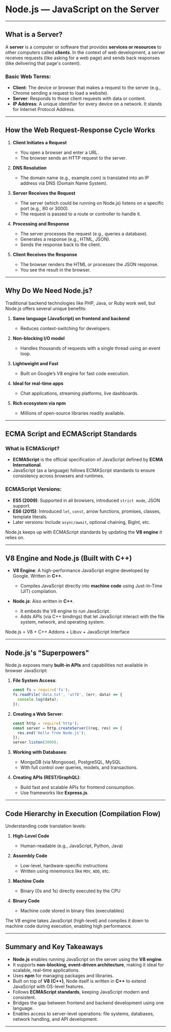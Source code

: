 # Node.js — JavaScript on the Server

---

## What is a Server?

A **server** is a computer or software that provides **services or resources** to other computers called **clients**. In the context of web development, a server receives requests (like asking for a web page) and sends back responses (like delivering that page's content).

### Basic Web Terms:

* **Client**: The device or browser that makes a request to the server (e.g., Chrome sending a request to load a website).
* **Server**: Responds to those client requests with data or content.
* **IP Address**: A unique identifier for every device on a network. It stands for Internet Protocol Address.

---

## How the Web Request-Response Cycle Works

1. **Client Initiates a Request**

   * You open a browser and enter a URL.
   * The browser sends an HTTP request to the server.

2. **DNS Resolution**

   * The domain name (e.g., example.com) is translated into an IP address via DNS (Domain Name System).

3. **Server Receives the Request**

   * The server (which could be running on Node.js) listens on a specific port (e.g., 80 or 3000).
   * The request is passed to a route or controller to handle it.

4. **Processing and Response**

   * The server processes the request (e.g., queries a database).
   * Generates a response (e.g., HTML, JSON).
   * Sends the response back to the client.

5. **Client Receives the Response**

   * The browser renders the HTML or processes the JSON response.
   * You see the result in the browser.

---

## Why Do We Need Node.js?

Traditional backend technologies like PHP, Java, or Ruby work well, but Node.js offers several unique benefits:

1. **Same language (JavaScript) on frontend and backend**

   * Reduces context-switching for developers.

2. **Non-blocking I/O model**

   * Handles thousands of requests with a single thread using an event loop.

3. **Lightweight and Fast**

   * Built on Google’s V8 engine for fast code execution.

4. **Ideal for real-time apps**

   * Chat applications, streaming platforms, live dashboards.

5. **Rich ecosystem via npm**

   * Millions of open-source libraries readily available.

---

## ECMA Script and ECMAScript Standards

### What is ECMAScript?

* **ECMAScript** is the official specification of JavaScript defined by **ECMA International**.
* JavaScript (as a language) follows ECMAScript standards to ensure consistency across browsers and runtimes.

### ECMAScript Versions:

* **ES5 (2009)**: Supported in all browsers, introduced `strict mode`, JSON support.
* **ES6 (2015)**: Introduced `let`, `const`, arrow functions, promises, classes, template literals.
* Later versions: Include `async/await`, optional chaining, BigInt, etc.

Node.js keeps up with ECMAScript standards by updating the **V8 engine** it relies on.

---

## V8 Engine and Node.js (Built with C++)

* **V8 Engine**: A high-performance JavaScript engine developed by Google. Written in **C++**.

  * Compiles JavaScript directly into **machine code** using Just-In-Time (JIT) compilation.

* **Node.js**: Also written in **C++**.

  * It embeds the V8 engine to run JavaScript.
  * Adds APIs (via C++ bindings) that let JavaScript interact with the file system, network, and operating system.

Node.js = V8 + C++ Addons + Libuv + JavaScript Interface

---

## Node.js's "Superpowers"

Node.js exposes many **built-in APIs** and capabilities not available in browser JavaScript:

1. **File System Access**:

   ```js
   const fs = require('fs');
   fs.readFile('data.txt', 'utf8', (err, data) => {
     console.log(data);
   });
   ```

2. **Creating a Web Server**:

   ```js
   const http = require('http');
   const server = http.createServer((req, res) => {
     res.end('Hello from Node.js');
   });
   server.listen(3000);
   ```

3. **Working with Databases**:

   * MongoDB (via Mongoose), PostgreSQL, MySQL
   * With full control over queries, models, and transactions.

4. **Creating APIs (REST/GraphQL)**:

   * Build fast and scalable APIs for frontend consumption.
   * Use frameworks like **Express.js**.

---

## Code Hierarchy in Execution (Compilation Flow)

Understanding code translation levels:

1. **High-Level Code**

   * Human-readable (e.g., JavaScript, Python, Java)

2. **Assembly Code**

   * Low-level, hardware-specific instructions
   * Written using mnemonics like `MOV`, `ADD`, etc.

3. **Machine Code**

   * Binary (0s and 1s) directly executed by the CPU

4. **Binary Code**

   * Machine code stored in binary files (executables)

The V8 engine takes JavaScript (high-level) and compiles it down to machine code during execution, enabling high performance.

---

## Summary and Key Takeaways

* **Node.js** enables running JavaScript on the server using the **V8 engine**.
* It supports **non-blocking, event-driven architecture**, making it ideal for scalable, real-time applications.
* Uses **npm** for managing packages and libraries.
* Built on top of **V8 (C++)**, Node itself is written in **C++** to extend JavaScript with OS-level features.
* Follows **ECMAScript standards**, keeping JavaScript modern and consistent.
* Bridges the gap between frontend and backend development using one language.
* Enables access to server-level operations: file systems, databases, network handling, and API development.

---

